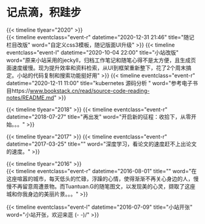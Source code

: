 # 记点滴，积跬步



{{< timeline tlyear="2020" >}}  
{{< timeline eventclass="event-r" datetime="2020-12-31 21:46" title="随记栏目改版"  word="自定义css3模板，随记版面UI升级" >}}
{{< timeline eventclass="event-l" datetime="2020-10-04 22:00" title="小站改版"  word="原来小站采用的jeckyll，归档工作笔记和随笔心得不是太方便，且生成页面速度缓慢。现为提升效率和资料检索，从UI到框架重新整下，花了2个周末搞定。小站的代码复制和搜索功能挺好用" >}}
{{< timeline eventclass="event-r" datetime="2020-12-11 11:00" title="kubernetes 源码分析 "  word="参考电子书目https://www.bookstack.cn/read/source-code-reading-notes/README.md" >}}  

{{< timeline tlyear="2018" >}} 
{{< timeline eventclass="event-r" datetime="2018-07-27" title="再出发"  word="开启新的征程：收拾下，从零开始。。。" >}}  

{{< timeline tlyear="2017" >}} 
{{< timeline eventclass="event-r" datetime="2017-03-25" title=""  word="深度学习，看论文的速度赶不上出论文的速度。" >}}  

{{< timeline tlyear="2016" >}}  
{{< timeline eventclass="event-r" datetime="2016-08-01" title=""  word="在这座喧嚣的城市，每天低头的忙碌，浮躁的心情，使得渐渐不再关心身边的人，慢慢不再留意周遭景物。而Tuantuan.G的随笔图文，以发现美的心灵，撷取了这座城和你我身边的美丽片景。。。" >}}  

{{< timeline eventclass="event-l" datetime="2016-07-09" title="小站开张"  word="小站开张，欢迎来逛 \(- -)/" >}}  
